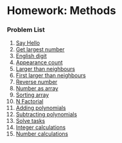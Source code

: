 ﻿Homework: Methods
=================

### Problem List

1. [Say Hello](./01-Say-Hello)
1. [Get largest number](./02-Get-Largest-Number)
1. [English digit](./03-English-Digit)
1. [Appearance count](./04-Appearance-Count)
1. [Larger than neighbours](./05-Larger-Than-Neighbours)
1. [First larger than neighbours](./06-First-Larger-Than-Neighbours)
1. [Reverse number](./07-Reverse-Number)
1. [Number as array](./08-Number-As-Array)
1. [Sorting array](./09-Sorting-Array)
1. [N Factorial](./10-N-Factorial)
1. [Adding polynomials](./11-Adding-Polynomials)
1. [Subtracting polynomials](./12-Subtracting-Polynomials)
1. [Solve tasks](./13-Solve-Tasks)
1. [Integer calculations](./14-Integer-Calculations)
1. [Number calculations](./15-Number-Calculations)
